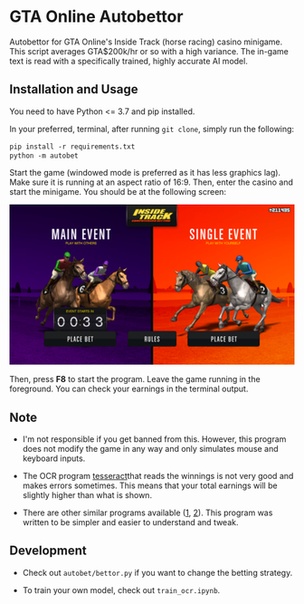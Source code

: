 # GTA Online Autobettor

Autobettor for GTA Online's Inside Track (horse racing) casino minigame. This script averages GTA$200k/hr or so with a high variance. The in-game text is read with a specifically trained, highly accurate AI model.

## Installation and Usage

You need to have Python <= 3.7 and pip installed.

In your preferred, terminal, after running `git clone`, simply run the following:

```
pip install -r requirements.txt
python -m autobet
```

Start the game (windowed mode is preferred as it has less graphics lag). Make sure it is running at an aspect ratio of 16:9. Then, enter the casino and start the minigame. You should be at the following screen:

![Minigame Start Screen](images/start_screen.png "Start Screen")

Then, press **F8** to start the program. Leave the game running in the foreground. You can check your earnings in the terminal output.

## Note

- I'm not responsible if you get banned from this. However, this program does not modify the game in any way and only simulates mouse and keyboard inputs.

- The OCR program [tesseract](https://github.com/tesseract-ocr/tesseract)that reads the winnings is not very good and makes errors sometimes. This means that your total earnings will be slightly higher than what is shown.

- There are other similar programs available ([1](https://github.com/list12356/gta_casino_script), [2](https://github.com/MarkusJx/autobet)). This program was written to be simpler and easier to understand and tweak.

## Development

- Check out `autobet/bettor.py` if you want to change the betting strategy.

- To train your own model, check out `train_ocr.ipynb`.

